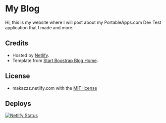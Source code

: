# My Blog
Hi, this is my website where I will post about my PortableApps.com Dev Test application that I made and more.

## Credits
*	Hosted by [Netlify](https://www.netlify.com/).
*	Template from [Start Boostrap Blog Home](https://github.com/BlackrockDigital/startbootstrap-blog-home).

## License
*	makazzz.netlify.com with the [MIT license](https://raw.githubusercontent.com/Makazzz/website/master/LICENSE)

## Deploys
[![Netlify Status](https://api.netlify.com/api/v1/badges/0ffa2c5e-675d-4b2c-850a-638eefe85cc8/deploy-status)](https://netlify.com/)
